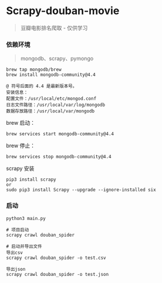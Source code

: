 # Scrapy-douban-movie
> 豆瓣电影排名爬取 - 仅供学习

### 依赖环境
> mongodb、scrapy、pymongo

```
brew tap mongodb/brew
brew install mongodb-community@4.4
```
```
@ 符号后面的 4.4 是最新版本号。
安装信息：
配置文件：/usr/local/etc/mongod.conf
日志文件路径：/usr/local/var/log/mongodb
数据存放路径：/usr/local/var/mongodb
```
brew 启动：
```
brew services start mongodb-community@4.4
```
brew 停止：
```
brew services stop mongodb-community@4.4
```

scrapy 安装
```
pip3 install scrapy
or
sudo pip3 install Scrapy --upgrade --ignore-installed six
```


### 启动

```
python3 main.py
```

```
# 项目启动
scrapy crawl douban_spider

# 启动并导出文件
导出csv 
scrapy crawl douban_spider -o test.csv

导出json
scrapy crawl douban_spider -o test.json
```

